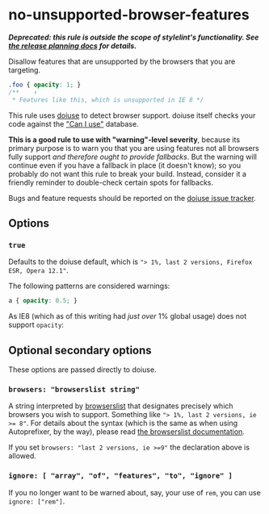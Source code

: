 # no-unsupported-browser-features

***Deprecated: this rule is outside the scope of stylelint's functionality. See [the release planning docs](https://stylelint.io/user-guide/release-planning/) for details.***

Disallow features that are unsupported by the browsers that you are targeting.

```css
.foo { opacity: 1; }
/**    ↑
 * Features like this, which is unsupported in IE 8 */
```

This rule uses [doiuse](https://github.com/anandthakker/doiuse) to detect browser support. doiuse itself checks your code against the ["Can I use"](http://caniuse.com/) database.

**This is a good rule to use with "warning"-level severity**, because its primary purpose is to warn you that you are using features not all browsers fully support *and therefore ought to provide fallbacks*. But the warning will continue even if you have a fallback in place (it doesn't know); so you probably do not want this rule to break your build. Instead, consider it a friendly reminder to double-check certain spots for fallbacks.

Bugs and feature requests should be reported on the [doiuse issue tracker](https://github.com/anandthakker/doiuse/issues).

## Options

### `true`

Defaults to the doiuse default, which is `"> 1%, last 2 versions, Firefox ESR, Opera 12.1"`.

The following patterns are considered warnings:

```css
a { opacity: 0.5; }
```

As IE8 (which as of this writing had *just over* 1% global usage) does not support `opacity`:

## Optional secondary options

These options are passed directly to doiuse.

### `browsers: "browserslist string"`

A string interpreted by [browserslist](https://github.com/ai/browserslist) that designates precisely which browsers you wish to support. Something like `"> 1%, last 2 versions, ie >= 8"`. For details about the syntax (which is the same as when using Autoprefixer, by the way), please read [the browserslist documentation](https://github.com/ai/browserslist).

If you set `browsers: "last 2 versions, ie >=9"` the declaration above is allowed.

### `ignore: [ "array", "of", "features", "to", "ignore" ]`

If you no longer want to be warned about, say, your use of `rem`, you can use `ignore: ["rem"]`.
